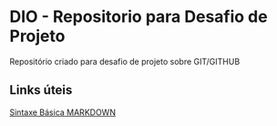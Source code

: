 # DIO - Repositorio para Desafio de Projeto
Repositório criado para desafio de projeto sobre GIT/GITHUB

## Links úteis
[Sintaxe Básica MARKDOWN](https://www.markdownguide.org/basic-syntax/)

